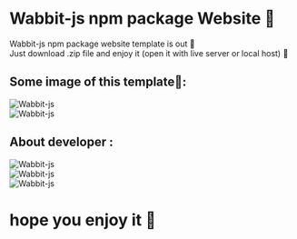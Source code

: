 # Wabbit-js npm package Website 🤖

Wabbit-js npm package website template is out 🎉</br>
Just download .zip file and enjoy it (open it with live server or local host) 🤩</br>
##
## Some image of this template📸:</br>
![Wabbit-js]([https://github.com/Javadkarami-com/Website-Files/blob/main/home.png)</br>
![Wabbit-js](https://cdn.discordapp.com/attachments/860609023195086868/909883834919690270/unknown.png)</br>
## About developer :</br>
![Wabbit-js](https://cdn.discordapp.com/attachments/860609023195086868/909883846948962314/unknown.png)</br>
![Wabbit-js](https://cdn.discordapp.com/attachments/860609023195086868/909883858814631946/unknown.png)</br>
![Wabbit-js](https://cdn.discordapp.com/attachments/860609023195086868/909883861805203546/unknown.png)</br>
# hope you enjoy it 💓
